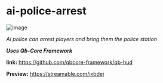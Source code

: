 # ai-police-arrest

![image](https://github.com/Summaw/ai-police-arrest/assets/98126132/e134262d-28f3-42a1-9191-9a18da8aed91)

*Ai police can arrest players and bring them the police station*

***Uses Qb-Core Framework***

**link:** https://github.com/qbcore-framework/qb-hud

**Preview:**
https://streamable.com/ixbdei
